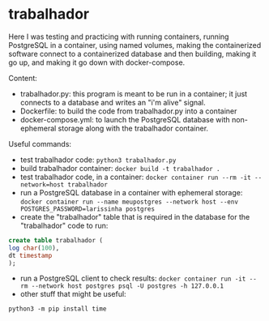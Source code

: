 # trabalhador 
Here I was testing and practicing with running containers, running PostgreSQL in a container, using named volumes, making the containerized software connect to a containerized database and then building, making it go up, and making it go down with docker-compose. 

Content:  
 * trabalhador.py: this program is meant to be run in a container; it just connects to a database and writes an "i'm alive" signal.  
 * Dockerfile: to build the code from trabalhador.py into a container  
 * docker-compose.yml: to launch the PostgreSQL database with non-ephemeral storage along with the trabalhador container.  
 
 Useful commands:  
 * test trabalhador code:
`python3 trabalhador.py` 
 * build trabalhador container:
`docker build -t trabalhador .`
 * test trabalhador code, in a container:
`docker container run --rm -it --network=host trabalhador` 
 * run a PostgreSQL database in a container with ephemeral storage:
`docker container run --name meupostgres --network host --env POSTGRES_PASSWORD=larissinha postgres`
 * create the "trabalhador" table that is required in the database for the "trabalhador" code to run:
```Sql
create table trabalhador (
log char(100),
dt timestamp
);
```
 * run a PostgreSQL client to check results:
`docker container run -it --rm --network host postgres psql -U postgres -h 127.0.0.1`
 * other stuff that might be useful: 
```
python3 -m pip install time
```


